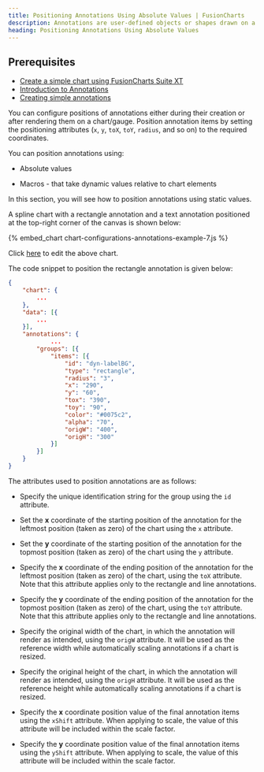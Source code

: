 ```yaml
---
title: Positioning Annotations Using Absolute Values | FusionCharts
description: Annotations are user-defined objects or shapes drawn on a chart. Annotations are often required to make interpretation of the chart easy for the end user.
heading: Positioning Annotations Using Absolute Values
---
```


## Prerequisites

- [Create a simple chart using FusionCharts Suite XT](/getting-started/plain-javascript/your-first-chart-using-plain-javascript)
- [Introduction to Annotations](/chart-guide/chart-configurations/annotations/introduction-to-annotations)
- [Creating simple annotations](/chart-guide/chart-configurations/annotations/creating-annotations/create-annotations)

You can configure positions of annotations either during their creation or after rendering them on a chart/gauge. Position annotation items by setting the positioning attributes (`x`, `y`, `toX`, `toY`, `radius`, and so on) to the required coordinates.

You can position annotations using:

- Absolute values

- Macros - that take dynamic values relative to chart elements

In this section, you will see how to position annotations using static values.

A spline chart with a rectangle annotation and a text annotation positioned at the top-right corner of the canvas is shown below:

{% embed_chart chart-configurations-annotations-example-7.js %}

Click [here](http://jsfiddle.net/fusioncharts/ufgt8a10/) to edit the above chart.

The code snippet to position the rectangle annotation is given below:

```json
{
    "chart": {
        ...
    },
    "data": [{
        ...
    }],
    "annotations": {
            ...
        "groups": [{
            "items": [{
                "id": "dyn-labelBG",
                "type": "rectangle",
                "radius": "3",
                "x": "290",
                "y": "60",
                "tox": "390",
                "toy": "90",
                "color": "#0075c2",
                "alpha": "70",
                "origW": "400",
                "origH": "300"
            }]
        }]
    }
}
```

The attributes used to position annotations are as follows:

- Specify the unique identification string for the group using the `id` attribute.

- Set the **x** coordinate of the starting position of the annotation for the leftmost position (taken as zero) of the chart using the `x` attribute.

- Set the **y** coordinate of the starting position of the annotation for the topmost position (taken as zero) of the chart using the `y` attribute.

- Specify the **x** coordinate of the ending position of the annotation for the leftmost position (taken as zero) of the chart, using the `toX` attribute. Note that this attribute applies only to the rectangle and line annotations.

- Specify the **y** coordinate of the ending position of the annotation for the topmost position (taken as zero) of the chart, using the `toY` attribute. Note that this attribute applies only to the rectangle and line annotations.

- Specify the original width of the chart, in which the annotation will render as intended, using the `origW` attribute. It will be used as the reference width while automatically scaling annotations if a chart is resized.

- Specify the original height of the chart, in which the annotation will render as intended, using the `origH` attribute. It will be used as the reference height while automatically scaling annotations if a chart is resized.

- Specify the **x** coordinate position value of the final annotation items using the `xShift` attribute. When applying to scale, the value of this attribute will be included within the scale factor.

- Specify the **y** coordinate position value of the final annotation items using the `yShift` attribute. When applying to scale, the value of this attribute will be included within the scale factor.